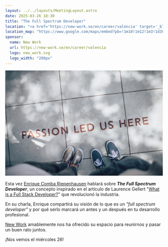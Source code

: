```yaml
---
layout: ../../layouts/MeetingLayout.astro
date: 2025-03-26 18:30
title: "The Full Spectrum Developer"
location: "<a href='https://new-work.se/en/career/valencia' target='_blank'>New Work</a> Valencia C/ Pintor Sorolla 11, 46002 Valencia"
location_map: "https://www.google.com/maps/embed?pb=!1m18!1m12!1m3!1d3079.923452783778!2d-0.3755156492814634!3d39.4710579793855!2m3!1f0!2f0!3f0!3m2!1i1024!2i768!4f13.1!3m3!1m2!1s0xd6049140afd6c35%3A0x3a7f3c26bcb251ef!2sXING%20Networking%20Spain%20SL!5e0!3m2!1sen!2ses!4v1573154452694!5m2!1sen!2ses"
sponsor:
  name: New Work
  url: https://new-work.se/en/career/valencia
  logo: new_work.svg
  logo_width: "200px"
---
```

![Full Spectrum Developer](../../images/full-spectrum.jpg)

Esta vez [Enrique Comba Riepenhausen](https://ecomba.pro) hablará sobre **_The Full Spectrum Developer_**,
un concepto inspirado en el artículo de Laurence Gellert "[What is a Full Stack Developer?](https://www.laurencegellert.com/2012/08/what-is-a-full-stack-developer/)" que revolucionó la industria.

En su charla, Enrique compartirá su visión de lo que es un _"full spectrum developer"_ y por qué serlo marcará un antes y un después en tu desarrollo profesional.

[New Work](https://new-work.se/en/career/valencia) amablemente nos ha ofrecido su espacio para reunirnos y pasar un buen rato juntos.

¡Nos vemos el miércoles 26!